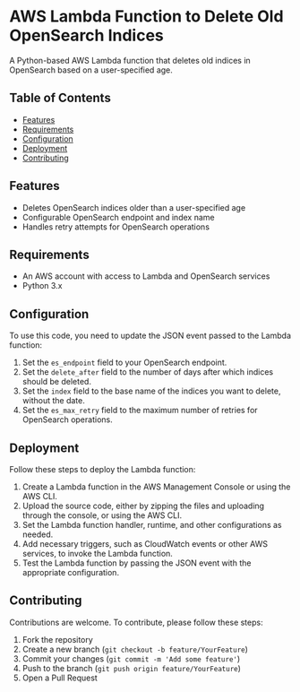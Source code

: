 # AWS Lambda Function to Delete Old OpenSearch Indices

A Python-based AWS Lambda function that deletes old indices in OpenSearch based on a user-specified age.

## Table of Contents

- [Features](#features)
- [Requirements](#requirements)
- [Configuration](#configuration)
- [Deployment](#deployment)
- [Contributing](#contributing)

## Features

- Deletes OpenSearch indices older than a user-specified age
- Configurable OpenSearch endpoint and index name
- Handles retry attempts for OpenSearch operations

## Requirements

- An AWS account with access to Lambda and OpenSearch services
- Python 3.x


## Configuration

To use this code, you need to update the JSON event passed to the Lambda function:

1. Set the `es_endpoint` field to your OpenSearch endpoint.
2. Set the `delete_after` field to the number of days after which indices should be deleted.
3. Set the `index` field to the base name of the indices you want to delete, without the date.
4. Set the `es_max_retry` field to the maximum number of retries for OpenSearch operations.

## Deployment

Follow these steps to deploy the Lambda function:

1. Create a Lambda function in the AWS Management Console or using the AWS CLI.
2. Upload the source code, either by zipping the files and uploading through the console, or using the AWS CLI.
3. Set the Lambda function handler, runtime, and other configurations as needed.
4. Add necessary triggers, such as CloudWatch events or other AWS services, to invoke the Lambda function.
5. Test the Lambda function by passing the JSON event with the appropriate configuration.

## Contributing

Contributions are welcome. To contribute, please follow these steps:

1. Fork the repository
2. Create a new branch (`git checkout -b feature/YourFeature`)
3. Commit your changes (`git commit -m 'Add some feature'`)
4. Push to the branch (`git push origin feature/YourFeature`)
5. Open a Pull Request
